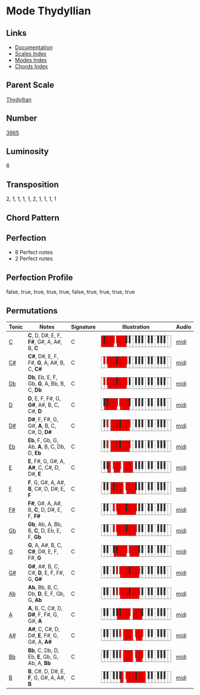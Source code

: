 # Mode Thydyllian

## Links

- [Documentation](README.md)
- [Scales Index](Scales.md)
- [Modes Index](Modes.md)
- [Chords Index](Chords.md)

## Parent Scale

[Thydyllian](ScaleThydyllian.md)

## Number

[3965](https://ianring.com/musictheory/scales/3965)

## Luminosity

6

## Transposition

2, 1, 1, 1, 1, 2, 1, 1, 1, 1

## Chord Pattern



## Perfection

- 8 Perfect notes
- 2 Perfect notes

## Perfection Profile

false, true, true, true, true, false, true, true, true, true

## Permutations

| Tonic | Notes | Signature | Illustration | Audio |
|-------|-------|-----------|--------------|-------|
| [C](ModeCNaturalThydyllian.md) | **C**, D, D#, E, F, **F#**, G#, A, A#, B, **C** | C | ![CNaturalThydyllian](ModeCNaturalThydyllian.png) | [midi](https://github.com/edipermadi/music/blob/main/docs/ModeCNaturalThydyllian.mid?raw=true) |
| [C#](ModeCSharpThydyllian.md) | **C#**, D#, E, F, F#, **G**, A, A#, B, C, **C#** | C | ![CSharpThydyllian](ModeCSharpThydyllian.png) | [midi](https://github.com/edipermadi/music/blob/main/docs/ModeCSharpThydyllian.mid?raw=true) |
| [Db](ModeDFlatThydyllian.md) | **Db**, Eb, E, F, Gb, **G**, A, Bb, B, C, **Db** | C | ![DFlatThydyllian](ModeDFlatThydyllian.png) | [midi](https://github.com/edipermadi/music/blob/main/docs/ModeDFlatThydyllian.mid?raw=true) |
| [D](ModeDNaturalThydyllian.md) | **D**, E, F, F#, G, **G#**, A#, B, C, C#, **D** | C | ![DNaturalThydyllian](ModeDNaturalThydyllian.png) | [midi](https://github.com/edipermadi/music/blob/main/docs/ModeDNaturalThydyllian.mid?raw=true) |
| [D#](ModeDSharpThydyllian.md) | **D#**, F, F#, G, G#, **A**, B, C, C#, D, **D#** | C | ![DSharpThydyllian](ModeDSharpThydyllian.png) | [midi](https://github.com/edipermadi/music/blob/main/docs/ModeDSharpThydyllian.mid?raw=true) |
| [Eb](ModeEFlatThydyllian.md) | **Eb**, F, Gb, G, Ab, **A**, B, C, Db, D, **Eb** | C | ![EFlatThydyllian](ModeEFlatThydyllian.png) | [midi](https://github.com/edipermadi/music/blob/main/docs/ModeEFlatThydyllian.mid?raw=true) |
| [E](ModeENaturalThydyllian.md) | **E**, F#, G, G#, A, **A#**, C, C#, D, D#, **E** | C | ![ENaturalThydyllian](ModeENaturalThydyllian.png) | [midi](https://github.com/edipermadi/music/blob/main/docs/ModeENaturalThydyllian.mid?raw=true) |
| [F](ModeFNaturalThydyllian.md) | **F**, G, G#, A, A#, **B**, C#, D, D#, E, **F** | C | ![FNaturalThydyllian](ModeFNaturalThydyllian.png) | [midi](https://github.com/edipermadi/music/blob/main/docs/ModeFNaturalThydyllian.mid?raw=true) |
| [F#](ModeFSharpThydyllian.md) | **F#**, G#, A, A#, B, **C**, D, D#, E, F, **F#** | C | ![FSharpThydyllian](ModeFSharpThydyllian.png) | [midi](https://github.com/edipermadi/music/blob/main/docs/ModeFSharpThydyllian.mid?raw=true) |
| [Gb](ModeGFlatThydyllian.md) | **Gb**, Ab, A, Bb, B, **C**, D, Eb, E, F, **Gb** | C | ![GFlatThydyllian](ModeGFlatThydyllian.png) | [midi](https://github.com/edipermadi/music/blob/main/docs/ModeGFlatThydyllian.mid?raw=true) |
| [G](ModeGNaturalThydyllian.md) | **G**, A, A#, B, C, **C#**, D#, E, F, F#, **G** | C | ![GNaturalThydyllian](ModeGNaturalThydyllian.png) | [midi](https://github.com/edipermadi/music/blob/main/docs/ModeGNaturalThydyllian.mid?raw=true) |
| [G#](ModeGSharpThydyllian.md) | **G#**, A#, B, C, C#, **D**, E, F, F#, G, **G#** | C | ![GSharpThydyllian](ModeGSharpThydyllian.png) | [midi](https://github.com/edipermadi/music/blob/main/docs/ModeGSharpThydyllian.mid?raw=true) |
| [Ab](ModeAFlatThydyllian.md) | **Ab**, Bb, B, C, Db, **D**, E, F, Gb, G, **Ab** | C | ![AFlatThydyllian](ModeAFlatThydyllian.png) | [midi](https://github.com/edipermadi/music/blob/main/docs/ModeAFlatThydyllian.mid?raw=true) |
| [A](ModeANaturalThydyllian.md) | **A**, B, C, C#, D, **D#**, F, F#, G, G#, **A** | C | ![ANaturalThydyllian](ModeANaturalThydyllian.png) | [midi](https://github.com/edipermadi/music/blob/main/docs/ModeANaturalThydyllian.mid?raw=true) |
| [A#](ModeASharpThydyllian.md) | **A#**, C, C#, D, D#, **E**, F#, G, G#, A, **A#** | C | ![ASharpThydyllian](ModeASharpThydyllian.png) | [midi](https://github.com/edipermadi/music/blob/main/docs/ModeASharpThydyllian.mid?raw=true) |
| [Bb](ModeBFlatThydyllian.md) | **Bb**, C, Db, D, Eb, **E**, Gb, G, Ab, A, **Bb** | C | ![BFlatThydyllian](ModeBFlatThydyllian.png) | [midi](https://github.com/edipermadi/music/blob/main/docs/ModeBFlatThydyllian.mid?raw=true) |
| [B](ModeBNaturalThydyllian.md) | **B**, C#, D, D#, E, **F**, G, G#, A, A#, **B** | C | ![BNaturalThydyllian](ModeBNaturalThydyllian.png) | [midi](https://github.com/edipermadi/music/blob/main/docs/ModeBNaturalThydyllian.mid?raw=true) |
